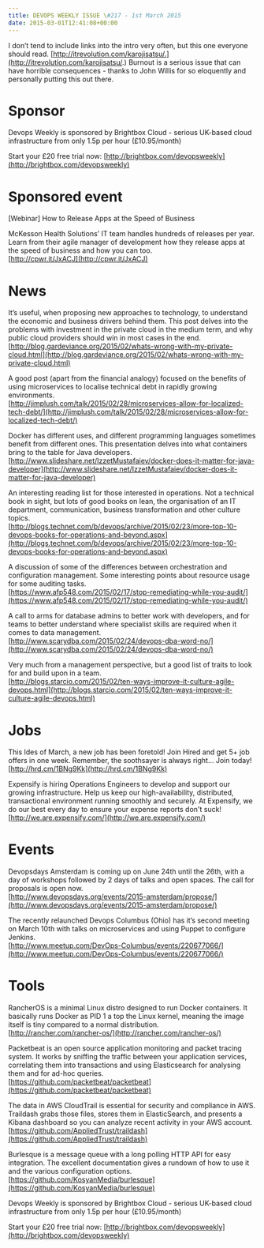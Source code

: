 ```yaml
---
title: DEVOPS WEEKLY ISSUE \#217 - 1st March 2015 
date: 2015-03-01T12:41:08+00:00
---
```


I don’t tend to include links into the intro very often, but this one everyone should read.  [http://itrevolution.com/karojisatsu/.](http://itrevolution.com/karojisatsu/.) Burnout is a serious issue that can have horrible consequences - thanks to John Willis for so eloquently and personally putting this out there.


Sponsor
======

Devops Weekly is sponsored by Brightbox Cloud - serious UK-based cloud infrastructure from only 1.5p per hour (£10.95/month)

Start your £20 free trial now: [http://brightbox.com/devopsweekly](http://brightbox.com/devopsweekly)


Sponsored event
=============

[Webinar] How to Release Apps at the Speed of Business

McKesson Health Solutions’ IT team handles hundreds of releases per year. Learn from their agile manager of development how they release apps at the speed of business and how you can too.
<br>[http://cpwr.it/JxACJ](http://cpwr.it/JxACJ)


News
====

It’s useful, when proposing new approaches to technology, to understand the economic and business drivers behind them. This post delves into the problems with investment in the private cloud in the medium term, and why public cloud providers should win in most cases in the end.
<br>[http://blog.gardeviance.org/2015/02/whats-wrong-with-my-private-cloud.html](http://blog.gardeviance.org/2015/02/whats-wrong-with-my-private-cloud.html)


A good post (apart from the financial analogy) focused on the benefits of using microservices to localise technical debt in rapidly growing environments.
<br>[http://jimplush.com/talk/2015/02/28/microservices-allow-for-localized-tech-debt/](http://jimplush.com/talk/2015/02/28/microservices-allow-for-localized-tech-debt/)


Docker has different uses, and different programming languages sometimes benefit from different ones. This presentation delves into what containers bring to the table for Java developers.
<br>[http://www.slideshare.net/IzzetMustafaiev/docker-does-it-matter-for-java-developer](http://www.slideshare.net/IzzetMustafaiev/docker-does-it-matter-for-java-developer)


An interesting reading list for those interested in operations. Not a technical book in sight, but lots of good books on lean, the organisation of an IT department, communication, business transformation and other culture topics.
<br>[http://blogs.technet.com/b/devops/archive/2015/02/23/more-top-10-devops-books-for-operations-and-beyond.aspx](http://blogs.technet.com/b/devops/archive/2015/02/23/more-top-10-devops-books-for-operations-and-beyond.aspx)


A discussion of some of the differences between orchestration and configuration management. Some interesting points about resource usage for some auditing tasks.
<br>[https://www.afp548.com/2015/02/17/stop-remediating-while-you-audit/](https://www.afp548.com/2015/02/17/stop-remediating-while-you-audit/)


A call to arms for database admins to better work with developers, and for teams to better understand where specialist skills are required when it comes to data management.
<br>[http://www.scarydba.com/2015/02/24/devops-dba-word-no/](http://www.scarydba.com/2015/02/24/devops-dba-word-no/)


Very much from a management perspective, but a good list of traits to look for and build upon in a team.
<br>[http://blogs.starcio.com/2015/02/ten-ways-improve-it-culture-agile-devops.html](http://blogs.starcio.com/2015/02/ten-ways-improve-it-culture-agile-devops.html)


Jobs
====

This Ides of March, a new job has been foretold! Join Hired and get 5+ job offers in one week. Remember, the soothsayer is always right… Join today!
<br>[http://hrd.cm/1BNg9Kk](http://hrd.cm/1BNg9Kk)


Expensify is hiring Operations Engineers to develop and support our growing infrastructure. Help us keep our high-availability, distributed, transactional environment running smoothly and securely. At Expensify, we do our best every day to ensure your expense reports don't suck!
<br>[http://we.are.expensify.com/](http://we.are.expensify.com/)


Events
======

Devopsdays Amsterdam is coming up on June 24th until the 26th, with a day of workshops followed by 2 days of talks and open spaces. The call for proposals is open now.
<br>[http://www.devopsdays.org/events/2015-amsterdam/propose/](http://www.devopsdays.org/events/2015-amsterdam/propose/)


The recently relaunched Devops Columbus (Ohio) has it’s second meeting on March 10th with talks on microservices and using Puppet to configure Jenkins.
<br>[http://www.meetup.com/DevOps-Columbus/events/220677066/](http://www.meetup.com/DevOps-Columbus/events/220677066/)


Tools
=====

RancherOS is a minimal Linux distro designed to run Docker containers. It basically runs Docker as PID 1 a top the Linux kernel, meaning the image itself is tiny compared to a normal distribution.
<br>[http://rancher.com/rancher-os/](http://rancher.com/rancher-os/)


Packetbeat is an open source application monitoring and packet tracing system. It works by sniffing the traffic between your application services, correlating them into transactions and using Elasticsearch for analysing them and for ad-hoc queries.
<br>[https://github.com/packetbeat/packetbeat](https://github.com/packetbeat/packetbeat)


The data in AWS CloudTrail is essential for security and compliance in AWS. Traildash grabs those files, stores them in ElasticSearch, and presents a Kibana dashboard so you can analyze recent activity in your AWS account.
<br>[https://github.com/AppliedTrust/traildash](https://github.com/AppliedTrust/traildash)


Burlesque is a message queue with a long polling HTTP API for easy integration. The excellent documentation gives a rundown of how to use it and the various configuration options.
<br>[https://github.com/KosyanMedia/burlesque](https://github.com/KosyanMedia/burlesque)



Devops Weekly is sponsored by Brightbox Cloud - serious UK-based cloud infrastructure from only 1.5p per hour (£10.95/month)

Start your £20 free trial now: [http://brightbox.com/devopsweekly](http://brightbox.com/devopsweekly)



